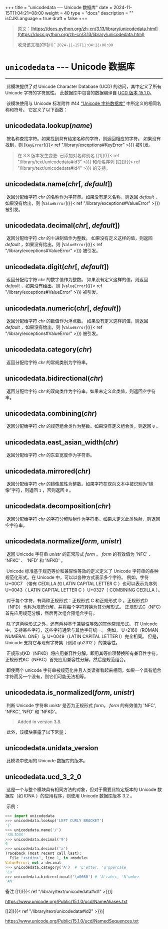 +++
title = "unicodedata --- Unicode 数据库"
date = 2024-11-15T11:04:21+08:00
weight = 40
type = "docs"
description = ""
isCJKLanguage = true
draft = false
+++

> 原文：[https://docs.python.org/zh-cn/3.13/library/unicodedata.html](https://docs.python.org/zh-cn/3.13/library/unicodedata.html)
>
> 收录该文档的时间：`2024-11-15T11:04:21+08:00`

# `unicodedata` --- Unicode 数据库

------

​	此模块提供了对 Unicode Character Database (UCD) 的访问，其中定义了所有 Unicode 字符的字符属性。 此数据库中包含的数据编译自 [UCD 版本 15.1.0](https://www.unicode.org/Public/15.1.0/ucd)。

​	该模块使用与 Unicode 标准附件 #44 [“Unicode 字符数据库”](https://www.unicode.org/reports/tr44/) 中所定义的相同名称和符号。 它定义了以下函数：

## unicodedata.**lookup**(*name*)

​	按名称查找字符。如果找到具有给定名称的字符，则返回相应的字符。 如果没有找到，则 [`KeyError`]({{< ref "/library/exceptions#KeyError" >}}) 被引发。

> 在 3.3 版本发生变更: 已添加对名称别名 [[1\]]({{< ref "/library/text/unicodedata#id3" >}}) 和命名序列 [[2\]]({{< ref "/library/text/unicodedata#id4" >}}) 的支持。

## unicodedata.**name**(*chr*[, *default*])

​	返回分配给字符 *chr* 的名称作为字符串。如果没有定义名称，则返回 *default* ，如果没有给出，则 [`ValueError`]({{< ref "/library/exceptions#ValueError" >}}) 被引发。

## unicodedata.**decimal**(*chr*[, *default*])

​	返回分配给字符 *chr* 的十进制值作为整数。 如果没有定义这样的值，则返回 *default* ，如果没有给出，则 [`ValueError`]({{< ref "/library/exceptions#ValueError" >}}) 被引发。

## unicodedata.**digit**(*chr*[, *default*])

​	返回分配给字符 *chr* 的数字值作为整数。 如果没有定义这样的值，则返回 *default* ，如果没有给出，则 [`ValueError`]({{< ref "/library/exceptions#ValueError" >}}) 被引发。

## unicodedata.**numeric**(*chr*[, *default*])

​	返回分配给字符 *chr* 的数值作为浮点数。 如果没有定义这样的值，则返回 *default* ，如果没有给出，则 [`ValueError`]({{< ref "/library/exceptions#ValueError" >}}) 被引发。

## unicodedata.**category**(*chr*)

​	返回分配给字符 *chr* 的常规类别为字符串。

## unicodedata.**bidirectional**(*chr*)

​	返回分配给字符 *chr* 的双向类作为字符串。如果未定义此类值，则返回空字符串。

## unicodedata.**combining**(*chr*)

​	返回分配给字符 *chr* 的规范组合类作为整数。如果没有定义组合类，则返回 `0` 。

## unicodedata.**east_asian_width**(*chr*)

​	返回分配给字符 *chr* 的东亚宽度作为字符串。

## unicodedata.**mirrored**(*chr*)

​	返回分配给字符 *chr* 的镜像属性为整数。如果字符在双向文本中被识别为“镜像”字符，则返回 `1` ，否则返回 `0` 。

## unicodedata.**decomposition**(*chr*)

​	返回分配给字符 *chr* 的字符分解映射作为字符串。如果未定义此类映射，则返回空字符串。

## unicodedata.**normalize**(*form*, *unistr*)

​	返回 Unicode 字符串 *unistr* 的正常形式 *form* 。 *form* 的有效值为 'NFC' 、 'NFKC' 、 'NFD' 和 'NFKD' 。

​	Unicode 标准基于规范等价和兼容性等效的定义定义了 Unicode 字符串的各种规范化形式。在 Unicode 中，可以以各种方式表示多个字符。 例如，字符 U+00C7 （带有 CEDILLA 的 LATIN CAPITAL LETTER C ）也可以表示为序列 U+0043（ LATIN CAPITAL LETTER C ）U+0327（ COMBINING CEDILLA ）。

​	对于每个字符，有两种正规形式：正规形式 C 和正规形式 D 。正规形式D（NFD）也称为规范分解，并将每个字符转换为其分解形式。 正规形式C（NFC）首先应用规范分解，然后再次组合预组合字符。

​	除了这两种形式之外，还有两种基于兼容性等效的其他常规形式。 在 Unicode 中，支持某些字符，这些字符通常与其他字符统一。 例如， U+2160（ROMAN NUMERAL ONE）与 U+0049（LATIN CAPITAL LETTER I）完全相同。 但是， Unicode 支持它与现有字符集（例如 gb2312 ）的兼容性。

​	正规形式KD（NFKD）将应用兼容性分解，即用其等价项替换所有兼容性字符。 正规形式KC（NFKC）首先应用兼容性分解，然后是规范组合。

​	即使两个 unicode 字符串被规范化并且人类读者看起来相同，如果一个具有组合字符而另一个没有，则它们可能无法相等。

## unicodedata.**is_normalized**(*form*, *unistr*)

​	判断 Unicode 字符串 *unistr* 是否为正规形式 *form*。 *form* 的有效值为 'NFC', 'NFKC', 'NFD' 和 'NFKD'。

> Added in version 3.8.
>

​	此外，该模块暴露了以下常量：

## unicodedata.**unidata_version**

​	此模块中使用的 Unicode 数据库的版本。

## unicodedata.**ucd_3_2_0**

​	这是一个与整个模块具有相同方法的对象，但对于需要此特定版本的 Unicode 数据库（如 IDNA ）的应用程序，则使用 Unicode 数据库版本 3.2 。

​	示例：



``` python
>>> import unicodedata
>>> unicodedata.lookup('LEFT CURLY BRACKET')
'{'
>>> unicodedata.name('/')
'SOLIDUS'
>>> unicodedata.decimal('9')
9
>>> unicodedata.decimal('a')
Traceback (most recent call last):
  File "<stdin>", line 1, in <module>
ValueError: not a decimal
>>> unicodedata.category('A')  # 'L'etter, 'u'ppercase
'Lu'
>>> unicodedata.bidirectional('\u0660') # 'A'rabic, 'N'umber
'AN'
```

​备注
[[1]({{< ref "/library/text/unicodedata#id1" >}})]

https://www.unicode.org/Public/15.1.0/ucd/NameAliases.txt

[[2]({{< ref "/library/text/unicodedata#id2" >}})]

https://www.unicode.org/Public/15.1.0/ucd/NamedSequences.txt
